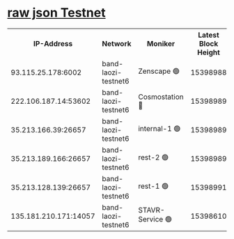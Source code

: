 
[raw json Testnet](https://rpc-check.bandt.stavr.tech/bandt/rpcbandt_result.json)
=

<table><tr><th>IP-Address</th><th>Network</th><th>Moniker</th><th>Latest Block Height</th><th>Earliest Block Height</th><th>Catching Up</th><th>Tx Index</th><th>Voting Power</th><th>Scan Time</th></tr><tr><td>93.115.25.178:6002</td><td>band-laozi-testnet6</td><td>Zenscape 🟢</td><td>15398988</td><td>12460001</td><td>False</td><td>on</td><td>0</td><td>2024-01-31T14:56:35.885985447UTC</td></tr><tr><td>222.106.187.14:53602</td><td>band-laozi-testnet6</td><td>Cosmostation 🔴</td><td>15398989</td><td>13177501</td><td>False</td><td>on</td><td>2203623</td><td>2024-01-31T14:56:37.649889775UTC</td></tr><tr><td>35.213.166.39:26657</td><td>band-laozi-testnet6</td><td>internal-1 🟢</td><td>15398989</td><td>15298989</td><td>False</td><td>on</td><td>0</td><td>2024-01-31T14:56:38.578966552UTC</td></tr><tr><td>35.213.189.166:26657</td><td>band-laozi-testnet6</td><td>rest-2 🟢</td><td>15398989</td><td>15298989</td><td>False</td><td>on</td><td>0</td><td>2024-01-31T14:56:39.497413279UTC</td></tr><tr><td>35.213.128.139:26657</td><td>band-laozi-testnet6</td><td>rest-1 🟢</td><td>15398991</td><td>15298991</td><td>False</td><td>on</td><td>0</td><td>2024-01-31T14:56:44.618040091UTC</td></tr><tr><td>135.181.210.171:14057</td><td>band-laozi-testnet6</td><td>STAVR-Service 🟢</td><td>15398610</td><td>15322501</td><td>False</td><td>on</td><td>0</td><td>2024-01-31T14:56:36.264410238UTC</td></tr></table>
